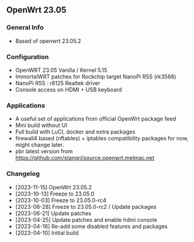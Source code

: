 ## OpenWrt 23.05

### General Info
- Based of openwrt 23.05.2

### Configuration
- OpenWRT 23.05 Vanilla / Kernel 5.15
- ImmortalWRT patches for Rockchip target NanoPi R5S (rk3568)
- NanoPi R5S : r8125 Realtek driver
- Console access on HDMI + USB keyboard

### Applications
- A useful set of applications from official OpenWrt package feed
- Mini build without UI
- Full build with LuCI, docker and extra packages
- firewall4 based (nftables) + iptables compatibility packages for now, might change later.
- pbr latest version from https://github.com/stangri/source.openwrt.melmac.net

### Changelog
- [2023-11-15] OpenWrt 23.05.2
- [2023-10-13] Freeze to 23.05.0
- [2023-10-03] Freeze to 23.05.0-rc4
- [2023-06-28] Freeze to 23.05.0-rc2 / Update packages
- [2023-06-21] Update patches
- [2023-04-25] Update patches and enable hdmi console
- [2023-04-16] Re-add some disabled features and packages
- [2023-04-10] Initial build
